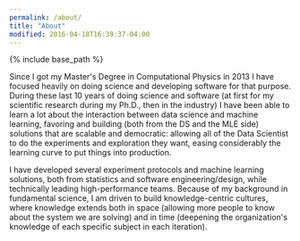 ```yaml
---
permalink: /about/
title: "About"
modified: 2016-04-18T16:39:37-04:00
---
```


{% include base_path %}

Since I got my Master's Degree in Computational Physics in 2013 I have focused heavily on doing science and developing software for that purpose. During these last 10 years of doing science and software (at first for my scientific research during my Ph.D., then in the industry) I have been able to learn a lot about the interaction between data science and machine learning, favoring and building (both from the DS and the MLE side) solutions that are scalable and democratic: allowing all of the Data Scientist to do the experiments and exploration they want, easing considerably the learning curve to put things into production.

I have developed several experiment protocols and machine learning solutions, both from statistics and software engineering/design, while technically leading high-performance teams. Because of my background in fundamental science, I am driven to build knowledge-centric cultures, where knowledge extends both in space (allowing more people to know about the system we are solving) and in time (deepening the organization's knowledge of each specific subject in each iteration).
